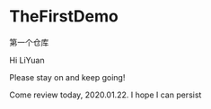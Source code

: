 # TheFirstDemo
第一个仓库

Hi LiYuan

Please stay on and keep going!

Come review today, 2020.01.22.
I hope I can persist
